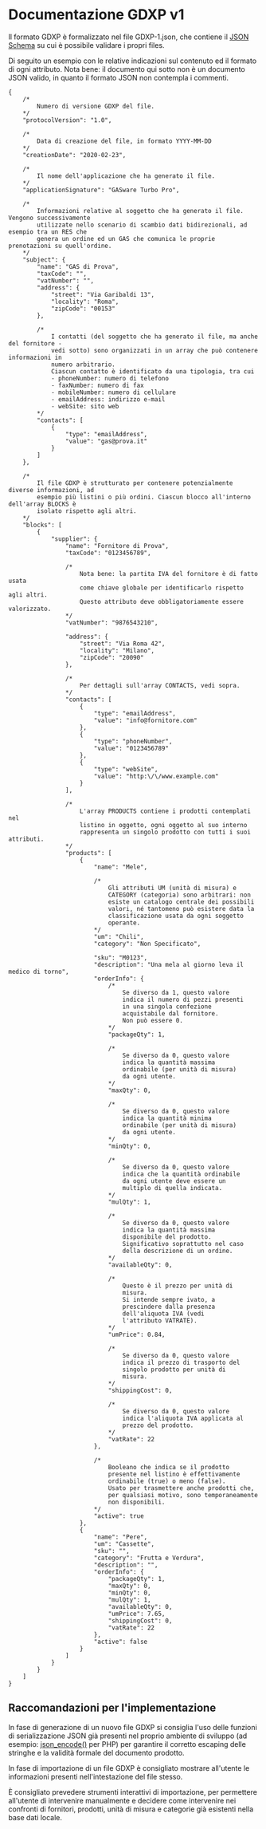 # Documentazione GDXP v1

Il formato GDXP è formalizzato nel file GDXP-1.json, che contiene il [JSON Schema](https://json-schema.org/) su cui è possibile validare i propri files.

Di seguito un esempio con le relative indicazioni sul contenuto ed il formato di ogni attributo. Nota bene: il documento qui sotto non è un documento JSON valido, in quanto il formato JSON non contempla i commenti.

```
{
	/*
		Numero di versione GDXP del file.
	*/
	"protocolVersion": "1.0",

	/*
		Data di creazione del file, in formato YYYY-MM-DD
	*/
	"creationDate": "2020-02-23",

	/*
		Il nome dell'applicazione che ha generato il file.
	*/
	"applicationSignature": "GASware Turbo Pro",

	/*
		Informazioni relative al soggetto che ha generato il file. Vengono successivamente
		utilizzate nello scenario di scambio dati bidirezionali, ad esempio tra un RES che
		genera un ordine ed un GAS che comunica le proprie prenotazioni su quell'ordine.
	*/
	"subject": {
		"name": "GAS di Prova",
		"taxCode": "",
		"vatNumber": "",
		"address": {
			"street": "Via Garibaldi 13",
			"locality": "Roma",
			"zipCode": "00153"
		},

		/*
			I contatti (del soggetto che ha generato il file, ma anche del fornitore -
			vedi sotto) sono organizzati in un array che può contenere informazioni in
			numero arbitrario.
			Ciascun contatto è identificato da una tipologia, tra cui
			- phoneNumber: numero di telefono
			- faxNumber: numero di fax
			- mobileNumber: numero di cellulare
			- emailAddress: indirizzo e-mail
			- webSite: sito web
		*/
		"contacts": [
			{
				"type": "emailAddress",
				"value": "gas@prova.it"
			}
		]
	},

	/*
		Il file GDXP è strutturato per contenere potenzialmente diverse informazioni, ad
		esempio più listini o più ordini. Ciascun blocco all'interno dell'array BLOCKS è
		isolato rispetto agli altri.
	*/
	"blocks": [
		{
			"supplier": {
				"name": "Fornitore di Prova",
				"taxCode": "0123456789",

				/*
					Nota bene: la partita IVA del fornitore è di fatto usata
					come chiave globale per identificarlo rispetto agli altri.
					Questo attributo deve obbligatoriamente essere valorizzato.
				*/
				"vatNumber": "9876543210",

				"address": {
					"street": "Via Roma 42",
					"locality": "Milano",
					"zipCode": "20090"
				},

				/*
					Per dettagli sull'array CONTACTS, vedi sopra.
				*/
				"contacts": [
					{
						"type": "emailAddress",
						"value": "info@fornitore.com"
					},
					{
						"type": "phoneNumber",
						"value": "0123456789"
					},
					{
						"type": "webSite",
						"value": "http:\/\/www.example.com"
					}
				],

				/*
					L'array PRODUCTS contiene i prodotti contemplati nel
					listino in oggetto, ogni oggetto al suo interno
					rappresenta un singolo prodotto con tutti i suoi attributi.
				*/
				"products": [
					{
						"name": "Mele",

						/*
							Gli attributi UM (unità di misura) e
							CATEGORY (categoria) sono arbitrari: non
							esiste un catalogo centrale dei possibili
							valori, né tantomeno può esistere data la
							classificazione usata da ogni soggetto
							operante.
						*/
						"um": "Chili",
						"category": "Non Specificato",

						"sku": "M0123",
						"description": "Una mela al giorno leva il medico di torno",
						"orderInfo": {
							/*
								Se diverso da 1, questo valore
								indica il numero di pezzi presenti
								in una singola confezione
								acquistabile dal fornitore.
								Non può essere 0.
							*/
							"packageQty": 1,

							/*
								Se diverso da 0, questo valore
								indica la quantità massima
								ordinabile (per unità di misura)
								da ogni utente.
							*/
							"maxQty": 0,

							/*
								Se diverso da 0, questo valore
								indica la quantità minima
								ordinabile (per unità di misura)
								da ogni utente.
							*/
							"minQty": 0,

							/*
								Se diverso da 0, questo valore
								indica che la quantità ordinabile
								da ogni utente deve essere un
								multiplo di quella indicata.
							*/
							"mulQty": 1,

							/*
								Se diverso da 0, questo valore
								indica la quantità massima
								disponibile del prodotto.
								Significativo soprattutto nel caso
								della descrizione di un ordine.
							*/
							"availableQty": 0,

							/*
								Questo è il prezzo per unità di
								misura.
								Si intende sempre ivato, a
								prescindere dalla presenza
								dell'aliquota IVA (vedi
								l'attributo VATRATE).
							*/
							"umPrice": 0.84,

							/*
								Se diverso da 0, questo valore
								indica il prezzo di trasporto del
								singolo prodotto per unità di
								misura.
							*/
							"shippingCost": 0,

							/*
								Se diverso da 0, questo valore
								indica l'aliquota IVA applicata al
								prezzo del prodotto.
							*/
							"vatRate": 22
						},

						/*
							Booleano che indica se il prodotto
							presente nel listino è effettivamente
							ordinabile (true) o meno (false).
							Usato per trasmettere anche prodotti che,
							per qualsiasi motivo, sono temporaneamente
							non disponibili.
						*/
						"active": true
					},
					{
						"name": "Pere",
						"um": "Cassette",
						"sku": "",
						"category": "Frutta e Verdura",
						"description": "",
						"orderInfo": {
							"packageQty": 1,
							"maxQty": 0,
							"minQty": 0,
							"mulQty": 1,
							"availableQty": 0,
							"umPrice": 7.65,
							"shippingCost": 0,
							"vatRate": 22
						},
						"active": false
					}
				]
			}
		}
	]
}
```

## Raccomandazioni per l'implementazione

In fase di generazione di un nuovo file GDXP si consiglia l'uso delle funzioni di serializzazione JSON già presenti nel proprio ambiente di sviluppo (ad esempio: [json_encode()](https://www.php.net/manual/en/function.json-encode.php) per PHP) per garantire il corretto escaping delle stringhe e la validità formale del documento prodotto.

In fase di importazione di un file GDXP è consigliato mostrare all'utente le informazioni presenti nell'intestazione del file stesso.

È consigliato prevedere strumenti interattivi di importazione, per permettere all'utente di intervenire manualmente e decidere come intervenire nei confronti di fornitori, prodotti, unità di misura e categorie già esistenti nella base dati locale.

